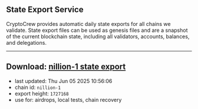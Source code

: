 ## State Export Service
CryptoCrew provides automatic daily state exports for all chains we validate. State export files can be used as genesis files and are a snapshot of the current blockchain state, including all validators, accounts, balances, and delegations.

---
**Download: [nillion-1 state export](https://ccv-s3.nbg1.your-objectstorage.com/SERVICE/nillion/nillion-1_export_1727168.json)**
---

- last updated: Thu Jun 05 2025 10:56:06
- chain id: `nillion-1`
- export height: `1727168`
- use for: airdrops, local tests, chain recovery
